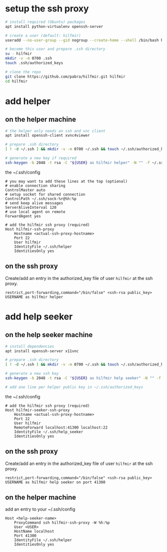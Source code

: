 setup the ssh proxy
===================

```bash
# install required (Ubuntu) packages
apt install python-virtualenv openssh-server

# create a user (default: hilfmir)
useradd --no-user-group --gid nogroup --create-home --shell /bin/bash hilfmir

# become this user and prepare .ssh directory
su - hilfmir
mkdir -v -m 0700 .ssh
touch .ssh/authorized_keys

# clone the repo
git clone https://github.com/pabra/hilfmir.git hilfmir
cd hilfmir
```


add helper
==========

on the helper machine
---------------------

```bash
# the helper only needs an ssh and vnc client
apt install openssh-client xvnc4viewer

# prepare .ssh directory
[ ! -d ~/.ssh ] && mkdir -v -m 0700 ~/.ssh && touch ~/.ssh/authorized_keys

# generate a new key if required
ssh-keygen -b 2048 -t rsa -C "${USER} as hilfmir helper" -N "" -f ~/.ssh/helper
```

the ~/.ssh/config
```ssh_config
# you may want to add these lines at the top (optional)
# enable connection sharing
ControlMaster auto
# setup socket for shared connection
ControlPath ~/.ssh/sock-%r@%h:%p
# send keep alive messages
ServerAliveInterval 120
# use local agent on remote
ForwardAgent yes

# add the hilfmir ssh proxy (required)
Host hilfmir-ssh-proxy
    Hostname <actual-ssh-proxy-hostname>
    Port 22
    User hilfmir
    IdentityFile ~/.ssh/helper
    IdentitiesOnly yes
```

on the ssh proxy
----------------

Create/add an entry in the authorized_key file of user `hilfmir` at the ssh proxy.
```
restrict,port-forwarding,command="/bin/false" <ssh-rsa public_key> USERNAME as hilfmir helper
```


add help seeker
===============

on the help seeker machine
--------------------------

```bash
# install dependencies
apt install openssh-server x11vnc

# prepare .ssh directory
[ ! -d ~/.ssh ] && mkdir -v -m 0700 ~/.ssh && touch ~/.ssh/authorized_keys

# generate a new ssh key
ssh-keygen -b 2048 -t rsa -C "${USER} as hilfmir help seeker" -N "" -f ~/.ssh/help_seeker

# add one line per helper public key in ~/.ssh/authorized_keys
```

the ~/.ssh/config
```ssh_config
# add the hilfmir ssh proxy (required)
Host hilfmir-seeker-ssh-proxy
    Hostname <actual-ssh-proxy-hostname>
    Port 22
    User hilfmir
    RemoteForward localhost:41300 localhost:22
    IdentityFile ~/.ssh/help_seeker
    IdentitiesOnly yes
```

on the ssh proxy
----------------

Create/add an entry in the authorized_key file of user `hilfmir` at the ssh proxy.
```
restrict,port-forwarding,command="/bin/false" <ssh-rsa public_key> USERNAME as hilfmir help seeker on port 41300
```

on the helper machine
---------------------

add an entry to your ~/.ssh/config
```ssh_config
Host <help-seeker-name>
    ProxyCommand ssh hilfmir-ssh-proxy -W %h:%p
    User <USER>
    HostName localhost
    Port 41300
    IdentityFile ~/.ssh/helper
    IdentitiesOnly yes
```
